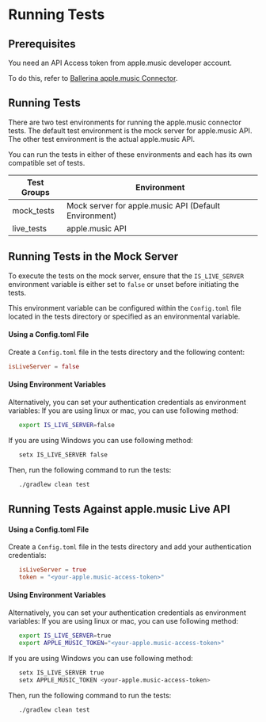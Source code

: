 # Running Tests

## Prerequisites
You need an API Access token from apple.music developer account.

To do this, refer to [Ballerina apple.music Connector](`https://github.com/ballerina-platform/module-ballerinax-apple.music/blob/main/ballerina/README.md`).

## Running Tests

There are two test environments for running the apple.music connector tests. The default test environment is the mock server for apple.music API. The other test environment is the actual apple.music API.

You can run the tests in either of these environments and each has its own compatible set of tests.

 Test Groups | Environment
-------------|---------------------------------------------------
 mock_tests  | Mock server for apple.music API (Default Environment)
 live_tests  | apple.music API

## Running Tests in the Mock Server

To execute the tests on the mock server, ensure that the `IS_LIVE_SERVER` environment variable is either set to `false` or unset before initiating the tests.

This environment variable can be configured within the `Config.toml` file located in the tests directory or specified as an environmental variable.

#### Using a Config.toml File

Create a `Config.toml` file in the tests directory and the following content:

```toml
isLiveServer = false
```

#### Using Environment Variables

Alternatively, you can set your authentication credentials as environment variables:
If you are using linux or mac, you can use following method:
```bash
   export IS_LIVE_SERVER=false
```
If you are using Windows you can use following method:
```bash
   setx IS_LIVE_SERVER false
```
Then, run the following command to run the tests:

```bash
   ./gradlew clean test
```

## Running Tests Against apple.music Live API

#### Using a Config.toml File

Create a `Config.toml` file in the tests directory and add your authentication credentials:

```toml
   isLiveServer = true
   token = "<your-apple.music-access-token>"
```

#### Using Environment Variables

Alternatively, you can set your authentication credentials as environment variables:
If you are using linux or mac, you can use following method:
```bash
   export IS_LIVE_SERVER=true
   export APPLE_MUSIC_TOKEN="<your-apple.music-access-token>"
```

If you are using Windows you can use following method:
```bash
   setx IS_LIVE_SERVER true
   setx APPLE_MUSIC_TOKEN <your-apple.music-access-token>
```
Then, run the following command to run the tests:

```bash
   ./gradlew clean test
```